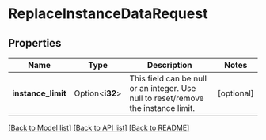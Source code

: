 # ReplaceInstanceDataRequest

## Properties

Name | Type | Description | Notes
------------ | ------------- | ------------- | -------------
**instance_limit** | Option<**i32**> | This field can be null or an integer. Use null to reset/remove the instance limit. | [optional]

[[Back to Model list]](../README.md#documentation-for-models) [[Back to API list]](../README.md#documentation-for-api-endpoints) [[Back to README]](../README.md)


